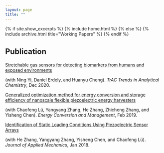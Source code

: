```yaml
---
layout: page
title: ""
---
```


{% if site.show_excerpts %}
  {% include home.html %}
{% else %}
  {% include archive.html title="Working Papers" %}
{% endif %}

<h2 style="font-size:24px;">Publication</h2>

[Stretchable gas sensors for detecting biomarkers from humans and exposed environments](https://www.sciencedirect.com/science/article/abs/pii/S0165993620303149)

(with Ning Yi, Daniel Erdely, and Huanyu Cheng). *TrAC Trends in Analytical Chemistry*, Dec 2020.   

[Generalized optimization method for energy conversion and storage efficiency of nanoscale flexible piezoelectric energy harvesters](https://www.sciencedirect.com/science/article/abs/pii/S019689041831402X)

(with Chaofeng Lü, Yangyang Zhang, He Zhang, Zhicheng Zhang, and Yisheng Chen). *Energy Conversion and Management*, Feb 2019.

[Identification of Static Loading Conditions Using Piezoelectric Sensor Arrays](https://www.sciencedirect.com/science/article/abs/pii/S019689041831402X](https://asmedigitalcollection.asme.org/appliedmechanics/article-abstract/85/1/011008/473502/Identification-of-Static-Loading-Conditions-Using)https://asmedigitalcollection.asme.org/appliedmechanics/article-abstract/85/1/011008/473502/Identification-of-Static-Loading-Conditions-Using)

(with He Zhang, Yangyang Zhang, Yisheng Chen, and Chaofeng Lü). *Journal of Applied Mechanics*, Jan 2018.
